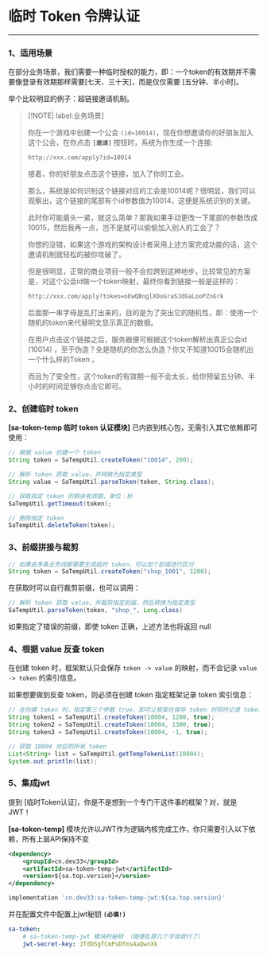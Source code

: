 # 临时 Token 令牌认证  

---

### 1、适用场景 

在部分业务场景，我们需要一种临时授权的能力，即：一个token的有效期并不需要像登录有效期那样需要[七天、三十天]，而是仅仅需要 [五分钟、半小时]。

举个比较明显的例子：超链接邀请机制。

> [!NOTE| label:业务场景] 
> 
> 你在一个游戏中创建一个公会 `(id=10014)`，现在你想邀请你的好朋友加入这个公会，在你点击 **`[邀请]`** 按钮时，系统为你生成一个连接: 
> 
> ``` xml
> http://xxx.com/apply?id=10014
> ```
> 
> 接着，你的好朋友点击这个链接，加入了你的工会。
> 
> 那么，系统是如何识别这个链接对应的工会是10014呢？很明显，我们可以观察出，这个链接的尾部有个id参数值为10014，这便是系统识别的关键。
> 
> 此时你可能眉头一紧，就这么简单？那我如果手动更改一下尾部的参数改成10015，然后我再一点，岂不是就可以偷偷加入别人的工会了？
> 
> 你想的没错，如果这个游戏的架构设计者采用上述方案完成功能的话，这个邀请机制就轻松的被你攻破了。
> 
> 但是很明显，正常的商业项目一般不会拉跨到这种地步，比较常见的方案是，对这个公会id做一个token映射，最终你看到链接一般是这样的：
> 
> ``` xml
> http://xxx.com/apply?token=oEwQBnglXDoGraSJdGaLooPZnGrk
> ```
> 
> 后面那一串字母是乱打出来的，目的是为了突出它的随机性，即：使用一个随机的token来代替明文显示真正的数据。
> 
> 在用户点击这个链接之后，服务器便可根据这个token解析出真正公会id (10014) ，至于伪造？全是随机的你怎么伪造？你又不知道10015会随机出一个什么样的Token 。
> 
> 而且为了安全性，这个token的有效期一般不会太长，给你预留五分钟、半小时的时间足够你点击它即可。


### 2、创建临时 token

**[sa-token-temp 临时 token 认证模块]** 已内嵌到核心包，无需引入其它依赖即可使用：

``` java
// 根据 value 创建一个 token 
String token = SaTempUtil.createToken("10014", 200);

// 解析 token 获取 value，并转换为指定类型 
String value = SaTempUtil.parseToken(token, String.class);

// 获取指定 token 的剩余有效期，单位：秒 
SaTempUtil.getTimeout(token);

// 删除指定 token
SaTempUtil.deleteToken(token);
```


### 3、前缀拼接与裁剪

``` java
// 如果由多条业务线都需要生成临时 token，可以加个前缀进行区分
String token = SaTempUtil.createToken("shop_1001", 1200);
```

在获取时可以自行裁剪前缀，也可以调用：
``` java
// 解析 token 获取 value，并裁剪指定前缀，然后转换为指定类型
SaTempUtil.parseToken(token, "shop_", Long.class)
```

如果指定了错误的前缀，即使 token 正确，上述方法也将返回 null 


### 4、根据 value 反查 token

在创建 token 时，框架默认只会保存 `token -> value` 的映射，而不会记录 `value -> token` 的索引信息。

如果想要做到反查 token，则必须在创建 token 指定框架记录 token 索引信息：

``` java
// 在创建 token 时，指定第三个参数 true，即可让框架在保存 token 时同时记录 token 索引信息
String token1 = SaTempUtil.createToken(10004, 1200, true);
String token2 = SaTempUtil.createToken(10004, 1300, true);
String token3 = SaTempUtil.createToken(10004, -1, true);

// 获取 10004 对应的所有 token 
List<String> list = SaTempUtil.getTempTokenList(10004);
System.out.println(list);
```



### 5、集成jwt
提到 [临时Token认证]，你是不是想到一个专门干这件事的框架？对，就是JWT！

**[sa-token-temp]** 模块允许以JWT作为逻辑内核完成工作，你只需要引入以下依赖，所有上层API保持不变

<!---------------------------- tabs:start ------------------------------>
<!-------- tab:Maven 方式 -------->
``` xml
<dependency>
	<groupId>cn.dev33</groupId>
	<artifactId>sa-token-temp-jwt</artifactId>
	<version>${sa.top.version}</version>
</dependency>
```
<!-------- tab:Gradle 方式 -------->
``` gradle
implementation 'cn.dev33:sa-token-temp-jwt:${sa.top.version}'
```
<!---------------------------- tabs:end ------------------------------>


并在配置文件中配置上jwt秘钥 **`(必填!)`**
``` yml
sa-token: 
	# sa-token-temp-jwt 模块的秘钥 （随便乱摁几个字母就行了） 
	jwt-secret-key: JfdDSgfCmPsDfmsAaQwnXk
```

